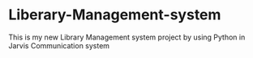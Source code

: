 # Liberary-Management-system
This is my new Library Management system project by using Python in Jarvis Communication system
